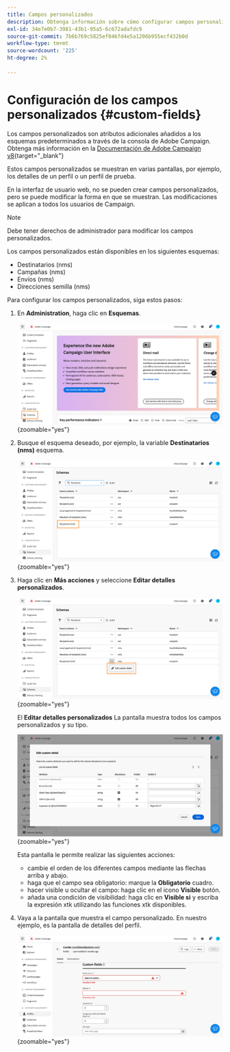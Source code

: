 ```yaml
---
title: Campos personalizados
description: Obtenga información sobre cómo configurar campos personalizados
exl-id: 34e7e0b7-3981-43b1-95a5-6c672adafdc9
source-git-commit: 7b6b769c5825ef046fd4e5a1206b955ecf432b0d
workflow-type: tm+mt
source-wordcount: '225'
ht-degree: 2%

---
```


# Configuración de los campos personalizados {#custom-fields}

Los campos personalizados son atributos adicionales añadidos a los esquemas predeterminados a través de la consola de Adobe Campaign. Obtenga más información en la [Documentación de Adobe Campaign v8](https://experienceleague.adobe.com/docs/campaign/campaign-v8/developer/shemas-forms/extend-schema.html){target="_blank"}

Estos campos personalizados se muestran en varias pantallas, por ejemplo, los detalles de un perfil o un perfil de prueba.

En la interfaz de usuario web, no se pueden crear campos personalizados, pero se puede modificar la forma en que se muestran. Las modificaciones se aplican a todos los usuarios de Campaign.

>[!NOTE]
>
>Debe tener derechos de administrador para modificar los campos personalizados.

Los campos personalizados están disponibles en los siguientes esquemas:

* Destinatarios (nms)
* Campañas (nms)
* Envíos (nms)
* Direcciones semilla (nms)

Para configurar los campos personalizados, siga estos pasos:

1. En **Administration**, haga clic en **Esquemas**.

   ![](assets/custom-fields.png){zoomable="yes"}

1. Busque el esquema deseado, por ejemplo, la variable **Destinatarios (nms)** esquema.

   ![](assets/custom-fields2.png){zoomable="yes"}

1. Haga clic en **Más acciones** y seleccione **Editar detalles personalizados**.

   ![](assets/custom-fields3.png){zoomable="yes"}

   El **Editar detalles personalizados** La pantalla muestra todos los campos personalizados y su tipo.

   ![](assets/custom-fields4.png){zoomable="yes"}

   Esta pantalla le permite realizar las siguientes acciones:

   * cambie el orden de los diferentes campos mediante las flechas arriba y abajo.
   * haga que el campo sea obligatorio: marque la **Obligatorio** cuadro.
   * hacer visible u ocultar el campo: haga clic en el icono **Visible** botón.
   * añada una condición de visibilidad: haga clic en **Visible si** y escriba la expresión xtk utilizando las funciones xtk disponibles.

1. Vaya a la pantalla que muestra el campo personalizado. En nuestro ejemplo, es la pantalla de detalles del perfil.

   ![](assets/custom-fields5.png){zoomable="yes"}
